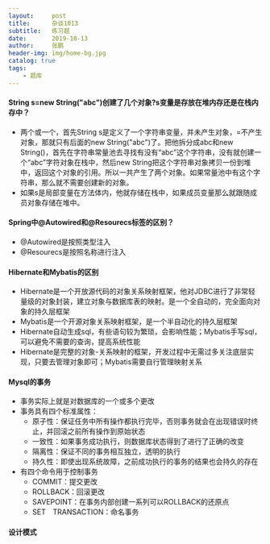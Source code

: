 ```yaml
---
layout:     post 
title:      杂谈1013
subtitle:   练习题
date:       2019-10-13
author:     张鹏
header-img: img/home-bg.jpg
catalog: true   
tags:                         
    - 题库
---
```


#### String s=new String("abc")创建了几个对象?s变量是存放在堆内存还是在栈内存中？

- 两个或一个，首先String s是定义了一个字符串变量，并未产生对象，=不产生对象，那就只有后面的new String("abc")了。把他拆分成abc和new String()，首先在字符串常量池去寻找有没有“abc”这个字符串，没有就创建一个“abc”字符对象在栈中，然后new String把这个字符串对象拷贝一份到堆中，返回这个对象的引用。所以一共产生了两个对象。如果常量池中有这个字符串，那么就不需要创建新的对象。
- 如果s是局部变量在方法体内，他就存储在栈中，如果成员变量那么就跟随成员对象存储在堆中。

#### Spring中@Autowired和@Resourecs标签的区别？

- @Autowired是按照类型注入
- @Resourecs是按照名称进行注入

#### Hibernate和Mybatis的区别

- Hibernate是一个开放源代码的对象关系映射框架，他对JDBC进行了非常轻量级的对象封装，建立对象与数据库表的映射。是一个全自动的，完全面向对象的持久层框架
- Mybatis是一个开源对象关系映射框架，是一个半自动化的持久层框架
- Hibernate自动生成sql，有些语句较为繁琐，会影响性能；Mybatis手写sql，可以避免不需要的查询，提高系统性能
- Hibernate是完整的对象-关系映射的框架，开发过程中无需过多关注底层实现，只要去管理对象即可；Mybatis需要自行管理映射关系

#### Mysql的事务

- 事务实际上就是对数据库的一个或多个更改
- 事务具有四个标准属性：
   - 原子性：保证任务中所有操作都执行完毕，否则事务就会在出现错误时终止，并回滚之前所有操作到原始状态
   - 一致性：如果事务成功执行，则数据库状态得到了进行了正确的改变
   - 隔离性：保证不同的事务相互独立，透明的执行
   - 持久性：即使出现系统故障，之前成功执行的事务的结果也会持久的存在
- 有四个命令用于控制事务
   - COMMIT：提交更改
   - ROLLBACK：回滚更改
   - SAVEPOINT：在事务内部创建一系列可以ROLLBACK的还原点
   - SET　TRANSACTION：命名事务

#### 设计模式